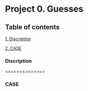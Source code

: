 # Project 0. Guesses

## Table of contents
[1. Discription](https://github.com/Rozenheart/Guess_the_number/tree/mainn/Guess/project_0/README.md#Discription)

[2. CASE](https://github.com/Rozenheart/Guess_the_number/tree/mainn/Guess/project_0/README.md#CASE)


### Discription
<<<<<<<>>>>>>>
### CASE